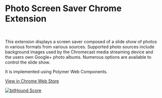 <h1>Photo Screen Saver Chrome Extension</h1>

<p>&nbsp;</p>

<p>
This extension displays a screen saver composed of a slide show of photos in various formats from various sources. Supported photo sources include background images used by the Chromecast media streaming device and the users own Google+ photo albums. Numerous options are available to control the slide show.
</p>
<p>
It is implemented using Polymer Web Components.
</p>

<a href="https://chrome.google.com/webstore/detail/kohpcmlfdjfdggcjmjhhbcbankgmppgc">View in Chrome Web Store</a>

<a href="https://www.bithound.io/github/opus1269/photo-screen-saver"><img src="https://www.bithound.io/github/opus1269/photo-screen-saver/badges/score.svg" alt="bitHound Score" /></a>